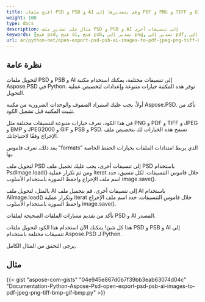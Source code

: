 ```yaml
---
title: افتح ملفات PSD و PSB و AI وقم بتصديرها إلى PDF و PNG و TIFF و GIF و BMP و JPEG
weight: 100
type: docs
description: مثال على تصدير ملف PSD و PSB و AI إلى تنسيقات أخرى
keywords: [فتح psd, فتح ai, فتح psb, تصدير إلى png, تصدير إلى pdf, تصدير إلى jpeg, تصدير إلى tiff, واجهة برمجة التطبيقات لـ psd, بايثون, عينة الكود]
url: ar/python-net/open-export-psd-psb-ai-images-to-pdf-jpeg-png-tiff-bmp-gif-bmp/
---
```


## **نظرة عامة**
لتحويل ملفات PSD و PSB و AI إلى تنسيقات مختلفة، يمكنك استخدام مكتبة Aspose.PSD في Python. توفر هذه المكتبة خيارات متنوعة وإعدادات لتخصيص عملية التحويل.

أولاً، يجب عليك استيراد الصفوف والوحدات الضرورية من مكتبة Aspose.PSD. تأكد من تثبيت المكتبة قبل تشغيل الكود.

في هذا الكود، نعرف خيارات متنوعة لتنسيقات مختلفة مثل PNG و PDF و TIFF و JPEG و BMP و JPEG2000 و GIF و PSB و PSD. تسمح هذه الخيارات لك بتخصيص ملف الإخراج وفقًا لاحتياجاتك.

بعد ذلك، نعرف قاموس "formats" الذي يربط امتدادات الملفات بخيارات الحفظ الخاصة بها.

لتحويل ملف PSD إلى تنسيقات أخرى، يجب عليك تحميل ملف PSD باستخدام PsdImage.load() ومن ثم تكرار عملية iterat خلال قاموس التنسيقات. لكل تنسيق، حدد اسم ملف الإخراج واحفظ الصورة باستخدام الأسلوب image.save().

بالمثل، لتحويل ملف AI إلى تنسيقات أخرى، قم بتحميل ملف AI باستخدام AiImage.load() وتكرار عملية iterat خلال قاموس التنسيقات. حدد اسم ملف الإخراج واحفظ الصورة باستخدام الأسلوب image.save().

تأكد من تقديم مسارات الملفات الصحيحة لملفات PSD و AI المصدر.

هذا كل شئ! يمكنك الآن استخدام هذا الكود لتحويل ملفات PSD و PSB و AI إلى تنسيقات مختلفة باستخدام Aspose.PSD لـ Python.

يرجى التحقق من المثال الكامل.

## **مثال**
{{< gist "aspose-com-gists" "04e945e867d0b7f39bb3eab63074d04c" "Documentation-Python-Aspose-Psd-open-export-psd-psb-ai-images-to-pdf-jpeg-png-tiff-bmp-gif-bmp.py" >}}